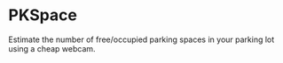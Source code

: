 # PKSpace
Estimate the number of free/occupied parking spaces in your parking lot using a cheap webcam.

